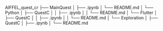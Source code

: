AIFFEL_quest_cr
├── MainQuest
│   ├── .ipynb
│   └── README.md
│
└── Python
│   ├── QuestC
│   │   ├── .ipynb
│   │   └── README.md
│
└── Flutter
│   ├── QuestC
│   │   ├── .ipynb
│   │   └── README.md
│
└── Exploration
│   ├── QuestC
│       ├── .ipynb
│       └── README.md
